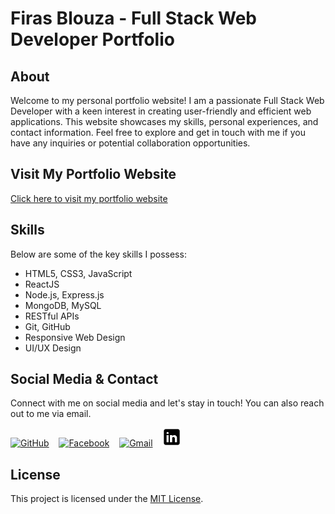 # Firas Blouza - Full Stack Web Developer Portfolio

## About

Welcome to my personal portfolio website! I am a passionate Full Stack Web Developer with a keen interest in creating user-friendly and efficient web applications. This website showcases my skills, personal experiences, and contact information. Feel free to explore and get in touch with me if you have any inquiries or potential collaboration opportunities.

## Visit My Portfolio Website

[Click here to visit my portfolio website](firasblouza.me/portfolio)

## Skills

Below are some of the key skills I possess:

- HTML5, CSS3, JavaScript
- ReactJS
- Node.js, Express.js
- MongoDB, MySQL
- RESTful APIs
- Git, GitHub
- Responsive Web Design
- UI/UX Design

## Social Media & Contact

Connect with me on social media and let's stay in touch! You can also reach out to me via email.

[<img src="https://raw.githubusercontent.com/simple-icons/simple-icons/develop/icons/github.svg" alt="GitHub" width="30" height="30">](https://github.com/firasblouza) &nbsp;&nbsp;
[<img src="https://raw.githubusercontent.com/simple-icons/simple-icons/develop/icons/facebook.svg" alt="Facebook" width="30" height="30">](https://facebook.com/firas.blouza) &nbsp;&nbsp;
[<img src="https://raw.githubusercontent.com/simple-icons/simple-icons/develop/icons/gmail.svg" alt="Gmail" width="30" height="30">](mailto:firas.blouza1@gmail.com) &nbsp;&nbsp;
[<img src="https://raw.githubusercontent.com/simple-icons/simple-icons/develop/icons/linkedin.svg" alt="LinkedIn" width="30" height="30">](https://www.linkedin.com/in/firas-blouza-a5a785243/)

## License

This project is licensed under the [MIT License](https://wikipedia.com/MIT_License).
